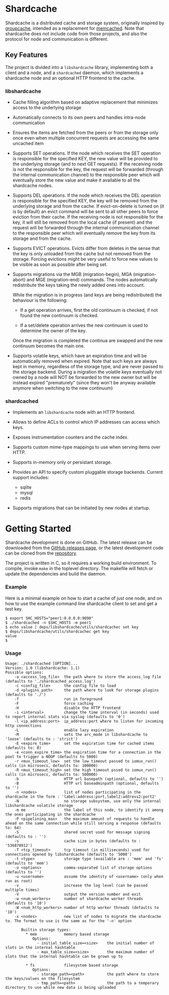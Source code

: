 Shardcache
==========

Shardcache is a distributed cache and storage system, originally inspired by
[groupcache](https://github.com/golang/groupcache), intended as a replacement
for [memcached](http://memcached.org). Note that shardcache does not include
code from those projects, and also the protocol for node and communication
is different.

Key Features
------------

The project is divided into a `libshardcache` library, implementing both
a client and a node, and a `shardcached` daemon, which implements a shardcache
node and an optional HTTP frontend to the cache.

### libshardcache

* Cache filling algorithm based on adaptive replacement that minimizes access
  to the underlying storage

* Automatically connects to its own peers and handles intra-node communication

* Ensures the items are fetched from the peers or from the storage only once
  even when multiple concurrent requests are accessing the same uncached item

* Supports SET operations. If the node which receives the SET operation is
  responsible for the specified KEY, the new value will be provided to the
  underlying storage (and to next GET requests). If the receiving node is not
  the responsible for the key, the request will be forwarded (through the
  internal communication channel) to the responsible peer which will eventually
  store the new value and make it available to all the shardcache nodes.

* Supports DEL operations. If the node which receives the DEL operation is
  responsible for the specified KEY, the key will be removed from the underlying
  storage and from the cache. If evict-on-delete is turned on (it is by default)
  an evict command will be sent to all other peers to force eviction from their
  cache. If the receiving node is not responsible for the key, it will still be
  removed from the local cache (if present) and the request will be forwarded
  through the internal communication channel to the responsible peer which will
  eventually remove the key from its storage and from the cache.

* Supports EVICT operations. Evicts differ from deletes in the sense that the key
  is only unloaded from the cache but not removed from the storage. Forcing
  evictions might be very useful to force new values to be visible as soon as
  possible after being set.

* Supports migrations via the MGB (migration-begin), MGA (migration-abort) and MGE
  (migration-end) commands. The nodes automatically redistribute the keys taking
  the newly added ones into account.

  While the migration is in progress (and keys are being redistributed) the behaviour
  is the following:

  - If a get operation arrives, first the old continuum is checked, if not found
    the new continuum is checked.

  - If a set/delete operation arrives the new continuum is used to determine the
    owner of the key.

  Once the migration is completed the continua are swapped and the new continuum
  becomes the main one.

* Supports volatile keys, which have an expiration time and will be automatically
  removed when expired. Note that such keys are always kept in memory, regardless of
  the storage type, and are never passed to the storage backend. During a migration
  the volatile keys eventually not owned by a node will NOT be forwarded to the new
  owner but will be instead expired "prematurely" (since they won't be anyway
  available anymore when switching to the new continuum)

### shardcached

* Implements an `libshardcache` node with an HTTP frontend.

* Allows to define ACLs to control which IP addresses can access which keys.

* Exposes instrumentation counters and the cache index.

* Supports custom mime-type mappings to use when serving items over HTTP.

* Supports in-memory only or persistant storage.

* Provides an API to specify custom pluggable storage backends. Current support
  includes:
  - sqlite
  - mysql
  - redis

* Supports migrations that can be initiated by new nodes at startup.

Getting Started
===============

Shardcache development is done on GitHub. The latest release can be downloaded
from the [GitHub releases page](https://github.com/Shardcached/shardcached/releases),
or the latest development code can be cloned from the
[repository](https://github.com/Shardcached/shardcached).

The project is written in C, so it requires a working build environment. To compile,
invoke `make` in the toplevel directory. The makefile will fetch or update the
dependencies and build the daemon.

### Example

Here is a minimal example on how to start a cache of just one node, and on how to
use the example command line shardcache client to set and get a test key.

    $ export SHC_HOSTS="peer1:0.0.0.0:9090"
    $ ./shardcached -n $SHC_HOSTS -m peer1
    $ echo value | deps/libshardcache/utils/shardcachec set key
    $ deps/libshardcache/utils/shardcachec get key
    value
    $

### Usage

    Usage: ./shardcached [OPTION]...
    Version: 1.0 (libshardcache: 1.1)
    Possible options:
        -a <access_log_file>  the path where to store the access_log file (defaults to './shardcached_access.log')
        -c <config_file>      the config file to load
        -d <plugins_path>     the path where to look for storage plugins (defaults to './')
        -f                    run in foreground
        -F                    force caching
        -H                    disable the HTTP frontend
        -i <interval>         change the time interval (in seconds) used to report internal stats via syslog (defaults to '0')
        -l <ip_address:port>  ip_address:port where to listen for incoming http connections
        -L                    enable lazy expiration
        -M                    sets the arc_mode in libshardcache to 'loose' (defaults to : 'strict')
        -E <expire_time>      set the expiration time for cached items (defaults to: 0)
        -e <conn_expire_time> the expiration time for a connection in the pool to trigger a NOOP (defaults to 5000)
        -r <mux_timeout_low>  set the low timeout passed to iomux_run() calls (in microsecs, defaults to: 100000)
        -R <mux_timeout_high> set the high timeout pssed to iomux_run() calls (in microsecs, defaults to: 500000)
        -b                    HTTP url basepath (optional, defaults to '')
        -B                    HTTP url baseadminpath (optional, defaults to '')
        -n <nodes>            list of nodes participating in the shardcache in the form : 'label:address:port,label2:address2:port2'
        -N                    no storage subsystem, use only the internal libshardcache volatile storage
        -m me                 the label of this node, to identify it among the ones participating in the shardcache
        -P <pipelining_max>   the maximum amount of requests to handle ahead on the same connection while still serving a response (defaults to: 64)
        -S                    shared secret used for message signing (defaults to : '')
        -s                    cache size in bytes (defaults to : '536870912')
        -T <tcp_timeout>      tcp timeout (in milliseconds) used for connections opened by libshardcache (defaults to '5000')
        -t <type>             storage type (available are : 'mem' and 'fs' (defaults to 'mem')
        -o <options>          comma-separated list of storage options (defaults to '')
        -u <username>         assume the identity of <username> (only when run as root)
        -v                    increase the log level (can be passed multiple times)
        -V                    output the version number and exit
        -w <num_workers>      number of shardcache worker threads (defaults to '10')
        -W <num_http_workers> number of http worker threads (defaults to '10')
        -x <nodes>            new list of nodes to migrate the shardcache to. The format to use is the same as for the '-n' option

           Builtin storage types:
             * mem            memory based storage
                Options:
                  - initial_table_size=<size>    the initial number of slots in the internal hashtable
                  - max_table_size=<size>        the maximum number of slots that the internal hashtable can be grown up to

             * fs             filesystem based storage
                Options:
                  - storage_path=<path>          the path where to store the keys/values on the filesystem
                  - tmp_path=<path>              the path to a temporary directory to use while new data is being uploaded


